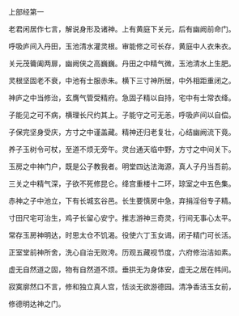 上部经第一

老君闲居作七言，解说身形及诸神。上有黄庭下关元，后有幽阙前命门。

呼吸庐间入丹田，玉池清水灌灵根。审能修之可长存，黄庭中人衣朱衣。

关元茂籥阖两扉，幽阙侠之高巍巍。丹田之中精气微，玉池清水上生肥。

灵根坚固老不衰，中池有士服赤朱。横下三寸神所居，中外相距重闭之。

神庐之中当修治，玄膺气管受精府。急固子精以自持，宅中有士常衣绛。

子能见之可不病，横理长尺约其上。子能守之可无恙，呼吸庐间以自偿。

子保完坚身受庆，方寸之中谨盖藏。精神还归老复壮，心结幽阙流下竟。

养子玉树令可杖，至道不烦无旁午。灵台通天临中野，方寸之中间关下。

玉房之中神门户，既是公子教我者。明堂四达法海源，真人子丹当吾前。

三关之中精气深，子欲不死修昆仑。绛宫重楼十二环，琼室之中五色集。

赤神之子中池立，下有长城玄谷邑。长生要慎房中急，弃捐淫俗专子精。

寸田尺宅可治生，鸡子长留心安宁。推志游神三奇灵，行间无事心太平。

常存玉房神明达，时思太仓不饥渴。役使六丁玉女谒，闭子精门可长活。

正室堂前神所舍，洗心自治无败洿。历观五藏视节度，六府修治洁如素。

虚无自然道之固，物有自然道不烦。垂拱无为身体安，虚无之居在帏间。

寂寞廓然口不言，修和独立真人宫，恬淡无欲游德园。清净香洁玉女前，

修德明达神之门。

